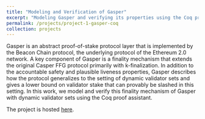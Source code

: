 ```yaml
---
title: "Modeling and Verification of Gasper"
excerpt: "Modeling Gasper and verifying its properties using the Coq proof assistant"
permalink: /projects/project-1-gasper-coq
collection: projects
---
```


Gasper is an abstract proof-of-stake protocol layer that is implemented by the Beacon Chain protocol, the underlying protocol of the Ethereum 2.0 network. A key component of Gasper is a finality mechanism that extends the original Casper FFG protocol primarily with k-finalization. In addition to the accountable safety and plausible liveness properties, Gasper describes how the protocol generalizes to the setting of dynamic validator sets and gives a lower bound on validator stake that can provably be slashed in this setting. In this work, we model and verify this finality mechanism of Gasper with dynamic validator sets using the Coq proof assistant.

The project is hosted [here](#).